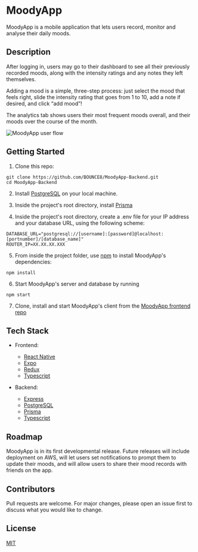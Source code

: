 # MoodyApp

MoodyApp is a mobile application that lets users record, monitor and analyse their daily moods.

## Description

After logging in, users may go to their dashboard to see all their previously recorded moods, along with the intensity ratings and any notes they left themselves.

Adding a mood is a simple, three-step process: just select the mood that feels right, slide the intensity rating that goes from 1 to 10, add a note if desired, and click “add mood”!

The analytics tab shows users their most frequent moods overall, and their moods over the course of the month.

![MoodyApp user flow](https://github.com/BOUNCE8/MoodyApp/raw/feature/brandAssets/brand%20assets/%23B8D8B7.png)

## Getting Started

1. Clone this repo:

```
git clone https://github.com/BOUNCE8/MoodyApp-Backend.git
cd MoodyApp-Backend
```

2. Install [PostgreSQL](https://www.postgresql.org/) on your local machine.

3. Inside the project's root directory, install [Prisma](https://www.prisma.io/)

4. Inside the project's root directory, create a .env file for your IP address and your database URL, using the following scheme:

```
DATABASE_URL="postgresql://[username]:[password]@localhost:[portnumber]/[database_name]"
ROUTER_IP=XX.XX.XX.XXX
```

5. From inside the project folder, use [npm](https://npmjs.com/) to install MoodyApp's dependencies:

```
npm install
```

6. Start MoodyApp's server and database by running

```
npm start
```

7. Clone, install and start MoodyApp's client from the [MoodyApp frontend repo](https://github.com/BOUNCE8/MoodyApp/tree/development)

## Tech Stack

- Frontend:

  - [React Native](https://reactnative.dev/)
  - [Expo](https://expo.io/)
  - [Redux](https://redux.js.org/)
  - [Typescript](https://www.typescriptlang.org/)

- Backend:
  - [Express](https://expressjs.com/)
  - [PostgreSQL](postgresql.org/)
  - [Prisma](https://www.prisma.io/)
  - [Typescript](https://www.typescriptlang.org/)

## Roadmap

MoodyApp is in its first developmental release. Future releases will include deployment on AWS, will let users set notifications to prompt them to update their moods, and will allow users to share their mood records with friends on the app.

## Contributors

Pull requests are welcome. For major changes, please open an issue first to discuss what you would like to change.

## License

[MIT](https://choosealicense.com/licenses/mit/)
